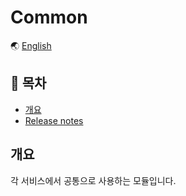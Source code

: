 # Common

🌏 [English](README.en.md)

## 🚩 목차

* [개요](#개요)
* [Release notes](./ReleaseNotes.md)

## 개요

각 서비스에서 공통으로 사용하는 모듈입니다.